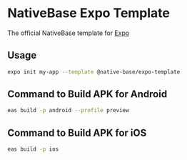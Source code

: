 # NativeBase Expo Template

The official NativeBase template for [Expo](https://docs.expo.io/)

## Usage

```sh
expo init my-app --template @native-base/expo-template
```

## Command to Build APK for Android

```sh
eas build -p android --profile preview
```

## Command to Build APK for iOS

```sh
eas build -p ios
```